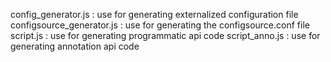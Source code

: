 config_generator.js : use for generating externalized configuration file
configsource_generator.js : use for generating the configsource.conf file
script.js : use for generating programmatic api code
script_anno.js : use for generating annotation api code 
